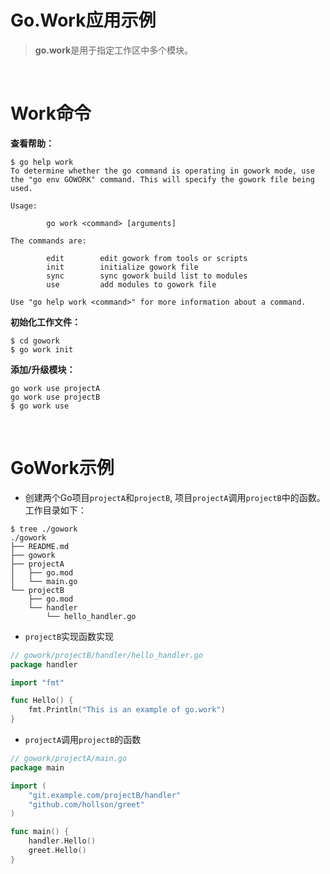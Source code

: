 # Go.Work应用示例

> **go.work**是用于指定工作区中多个模块。

<br/>

# Work命令

**查看帮助：**
```shell
$ go help work
To determine whether the go command is operating in gowork mode, use
the "go env GOWORK" command. This will specify the gowork file being
used.

Usage:

        go work <command> [arguments]

The commands are:

        edit        edit gowork from tools or scripts
        init        initialize gowork file
        sync        sync gowork build list to modules
        use         add modules to gowork file

Use "go help work <command>" for more information about a command.
```
**初始化工作文件：**
```shell
$ cd gowork
$ go work init
```
**添加/升级模块：**
```shell
go work use projectA
go work use projectB
$ go work use
```

<br/>

# GoWork示例

- 创建两个Go项目`projectA`和`projectB`, 项目`projectA`调用`projectB`中的函数。工作目录如下：

```shell
$ tree ./gowork
./gowork
├── README.md
├── gowork
├── projectA
│   ├── go.mod
│   └── main.go
└── projectB
    ├── go.mod
    └── handler
        └── hello_handler.go        
```
- `projectB`实现函数实现

```go
// gowork/projectB/handler/hello_handler.go
package handler

import "fmt"

func Hello() {
	fmt.Println("This is an example of go.work")
}
```
- `projectA`调用`projectB`的函数
```go
// gowork/projectA/main.go
package main

import (
	"git.example.com/projectB/handler"
	"github.com/hollson/greet"
)

func main() {
	handler.Hello()
	greet.Hello()
}
```